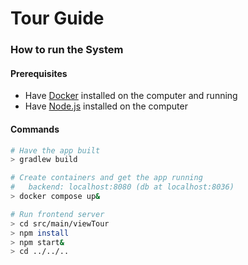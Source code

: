 # Tour Guide

### How to run the System

#### Prerequisites
- Have [Docker](https://www.docker.com/products/docker-desktop) installed on the computer and running
- Have [Node.js](https://nodejs.org/es/download/) installed on the computer

#### Commands
```sh
# Have the app built
> gradlew build

# Create containers and get the app running
#   backend: localhost:8080 (db at localhost:8036)
> docker compose up&

# Run frontend server
> cd src/main/viewTour
> npm install
> npm start&
> cd ../../..
```
